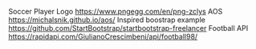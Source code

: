 Soccer Player Logo
https://www.pngegg.com/en/png-zclys
AOS
https://michalsnik.github.io/aos/
Inspired boostrap example
https://github.com/StartBootstrap/startbootstrap-freelancer
Football API
https://rapidapi.com/GiulianoCrescimbeni/api/football98/